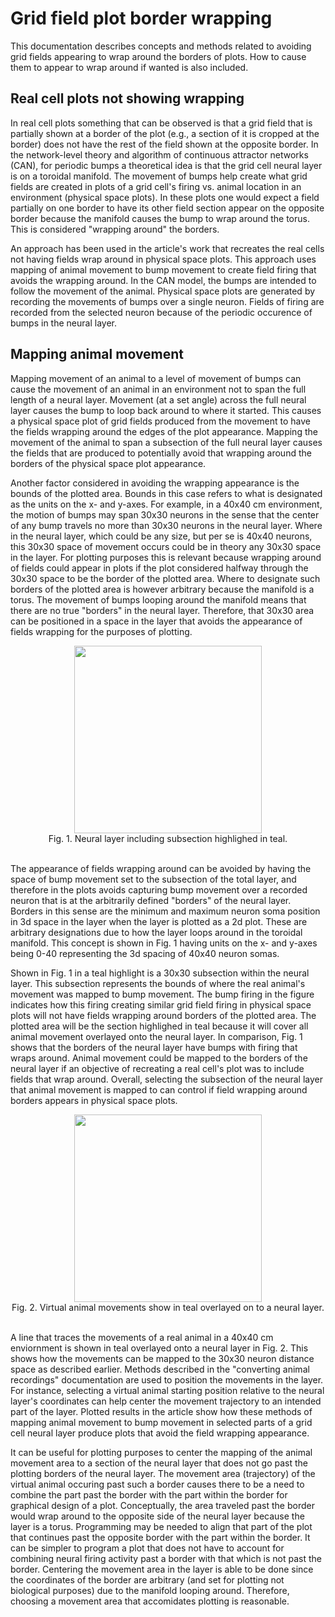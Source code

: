 Grid field plot border wrapping
===============================

This documentation describes concepts and methods related to avoiding grid fields appearing to wrap around the borders of plots. How to cause them to appear to wrap around if wanted is also included.

## Real cell plots not showing wrapping

In real cell plots something that can be observed is that a grid field that is partially shown at a border of the plot (e.g., a section of it is cropped at the border) does not have the rest of the field shown at the opposite border. In the network-level theory and algorithm of continuous attractor networks (CAN), for periodic bumps a theoretical idea is that the grid cell neural layer is on a toroidal manifold. The movement of bumps help create what grid fields are created in plots of a grid cell's firing vs. animal location in an environment (physical space plots). In these plots one would expect a field partially on one border to have its other field section appear on the opposite border because the manifold causes the bump to wrap around the torus. This is considered "wrapping around" the borders.

An approach has been used in the article's work that recreates the real cells not having fields wrap around in physical space plots. This approach uses mapping of animal movement to bump movement to create field firing that avoids the wrapping around. In the CAN model, the bumps are intended to follow the movement of the animal. Physical space plots are generated by recording the movements of bumps over a single neuron. Fields of firing are recorded from the selected neuron because of the periodic occurence of bumps in the neural layer.

## Mapping animal movement

Mapping movement of an animal to a level of movement of bumps can cause the movement of an animal in an environment not to span the full length of a neural layer. Movement (at a set angle) across the full neural layer causes the bump to loop back around to where it started. This causes a physical space plot of grid fields produced from the movement to have the fields wrapping around the edges of the plot appearance. Mapping the movement of the animal to span a subsection of the full neural layer causes the fields that are produced to potentially avoid that wrapping around the borders of the physical space plot appearance.

Another factor considered in avoiding the wrapping appearance is the bounds of the plotted area. Bounds in this case refers to what is designated as the units on the x- and y-axes. For example, in a 40x40 cm environment, the motion of bumps may span 30x30 neurons in the sense that the center of any bump travels no more than 30x30 neurons in the neural layer. Where in the neural layer, which could be any size, but per se is 40x40 neurons, this 30x30 space of movement occurs could be in theory any 30x30 space in the layer. For plotting purposes this is relevant because wrapping around of fields could appear in plots if the plot considered halfway through the 30x30 space to be the border of the plotted area. Where to designate such borders of the plotted area is however arbitrary because the manifold is a torus. The movement of bumps looping around the manifold means that there are no true "borders" in the neural layer. Therefore, that 30x30 area can be positioned in a space in the layer that avoids the appearance of fields wrapping for the purposes of plotting.
<center>
<img src="https://github.com/Hippocampome-Org/hco_dev_docs/blob/master/media/neuron_space.jpg?raw=true"  width="300" height="300">
<br>Fig. 1. Neural layer including subsection highlighed in teal.
<br></center><br>

The appearance of fields wrapping around can be avoided by having the space of bump movement set to the subsection of the total layer, and therefore in the plots avoids capturing bump movement over a recorded neuron that is at the arbitrarily defined "borders" of the neural layer. Borders in this sense are the minimum and maximum neuron soma position in 3d space in the layer when the layer is plotted as a 2d plot. These are arbitrary designations due to how the layer loops around in the toroidal manifold. This concept is shown in Fig. 1 having units on the x- and y-axes being 0-40 representing the 3d spacing of 40x40 neuron somas.

Shown in Fig. 1 in a teal highlight is a 30x30 subsection within the neural layer. This subsection represents the bounds of where the real animal's movement was mapped to bump movement. The bump firing in the figure indicates how this firing creating similar grid field firing in physical space plots will not have fields wrapping around borders of the plotted area. The plotted area will be the section highlighed in teal because it will cover all animal movement overlayed onto the neural layer. In comparison, Fig. 1 shows that the borders of the neural layer have bumps with firing that wraps around. Animal movement could be mapped to the borders of the neural layer if an objective of recreating a real cell's plot was to include fields that wrap around. Overall, selecting the subsection of the neural layer that animal movement is mapped to can control if field wrapping around borders appears in physical space plots.
<center>
<img src="https://github.com/Hippocampome-Org/hco_dev_docs/blob/master/media/neuron_space_traj.jpg?raw=true"  width="300" height="300">
<br>Fig. 2. Virtual animal movements show in teal overlayed on to a neural layer.
<br></center><br>

A line that traces the movements of a real animal in a 40x40 cm enviornment is shown in teal overlayed onto a neural layer in Fig. 2. This shows how the movements can be mapped to the 30x30 neuron distance space as described earlier. Methods described in the "converting animal recordings" documentation are used to position the movements in the layer. For instance, selecting a virtual animal starting position relative to the neural layer's coordinates can help center the movement trajectory to an intended part of the layer. Plotted results in the article show how these methods of mapping animal movement to bump movement in selected parts of a grid cell neural layer produce plots that avoid the field wrapping appearance.

It can be useful for plotting purposes to center the mapping of the animal movement area to a section of the neural layer that does not go past the plotting borders of the neural layer. The movement area (trajectory) of the virtual animal occuring past such a border causes there to be a need to combine the part past the border with the part within the border for graphical design of a plot. Conceptually, the area traveled past the border would wrap around to the opposite side of the neural layer because the layer is a torus. Programming may be needed to align that part of the plot that continues past the opposite border with the part within the border. It can be simpler to program a plot that does not have to account for combining neural firing activity past a border with that which is not past the border. Centering the movement area in the layer is able to be done since the coordinates of the border are arbitrary (and set for plotting not biological purposes) due to the manifold looping around. Therefore, choosing a movement area that accomidates plotting is reasonable.